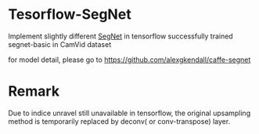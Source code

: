 # Tesorflow-SegNet
Implement slightly different [SegNet](http://arxiv.org/abs/1511.00561) in tensorflow
successfully trained segnet-basic in CamVid dataset

for model detail, please go to https://github.com/alexgkendall/caffe-segnet
# Remark
Due to indice unravel still unavailable in tensorflow, the original upsampling
method is temporarily replaced by deconv( or conv-transpose) layer.
